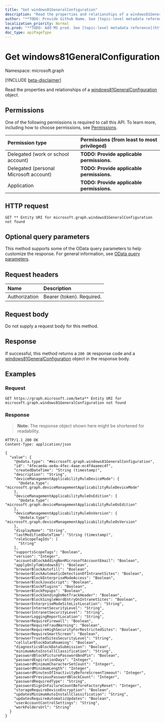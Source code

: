 ```yaml
---
title: "Get windows81GeneralConfiguration"
description: "Read the properties and relationships of a windows81GeneralConfiguration object."
author: "**TODO: Provide Github Name. See [topic-level metadata reference](https://msgo.azurewebsites.net/add/document/guidelines/metadata.html#topic-level-metadata)**"
localization_priority: Normal
ms.prod: "**TODO: Add MS prod. See [topic-level metadata reference](https://msgo.azurewebsites.net/add/document/guidelines/metadata.html#topic-level-metadata)**"
doc_type: apiPageType
---
```


# Get windows81GeneralConfiguration
Namespace: microsoft.graph

[!INCLUDE [beta-disclaimer](../../includes/beta-disclaimer.md)]

Read the properties and relationships of a [windows81GeneralConfiguration](../resources/windows81generalconfiguration.md) object.

## Permissions
One of the following permissions is required to call this API. To learn more, including how to choose permissions, see [Permissions](/graph/permissions-reference).

|Permission type|Permissions (from least to most privileged)|
|:---|:---|
|Delegated (work or school account)|**TODO: Provide applicable permissions.**|
|Delegated (personal Microsoft account)|**TODO: Provide applicable permissions.**|
|Application|**TODO: Provide applicable permissions.**|

## HTTP request

<!-- {
  "blockType": "ignored"
}
-->
``` http
GET ** Entity URI for microsoft.graph.windows81GeneralConfiguration not found
```

## Optional query parameters
This method supports some of the OData query parameters to help customize the response. For general information, see [OData query parameters](/graph/query-parameters).

## Request headers
|Name|Description|
|:---|:---|
|Authorization|Bearer {token}. Required.|

## Request body
Do not supply a request body for this method.

## Response

If successful, this method returns a `200 OK` response code and a [windows81GeneralConfiguration](../resources/windows81generalconfiguration.md) object in the response body.

## Examples

### Request
<!-- {
  "blockType": "request",
  "name": "get_windows81generalconfiguration"
}
-->
``` http
GET https://graph.microsoft.com/beta** Entity URI for microsoft.graph.windows81GeneralConfiguration not found
```


### Response
>**Note:** The response object shown here might be shortened for readability.
<!-- {
  "blockType": "response",
  "truncated": true,
  "@odata.type": "microsoft.graph.windows81GeneralConfiguration"
}
-->
``` http
HTTP/1.1 200 OK
Content-Type: application/json

{
  "value": {
    "@odata.type": "#microsoft.graph.windows81GeneralConfiguration",
    "id": "4fecae4a-ae4a-4fec-4aae-ec4f4aaeec4f",
    "createdDateTime": "String (timestamp)",
    "description": "String",
    "deviceManagementApplicabilityRuleDeviceMode": {
      "@odata.type": "microsoft.graph.deviceManagementApplicabilityRuleDeviceMode"
    },
    "deviceManagementApplicabilityRuleOsEdition": {
      "@odata.type": "microsoft.graph.deviceManagementApplicabilityRuleOsEdition"
    },
    "deviceManagementApplicabilityRuleOsVersion": {
      "@odata.type": "microsoft.graph.deviceManagementApplicabilityRuleOsVersion"
    },
    "displayName": "String",
    "lastModifiedDateTime": "String (timestamp)",
    "roleScopeTagIds": [
      "String"
    ],
    "supportsScopeTags": "Boolean",
    "version": "Integer",
    "accountsBlockAddingNonMicrosoftAccountEmail": "Boolean",
    "applyOnlyToWindows81": "Boolean",
    "browserBlockAutofill": "Boolean",
    "browserBlockAutomaticDetectionOfIntranetSites": "Boolean",
    "browserBlockEnterpriseModeAccess": "Boolean",
    "browserBlockJavaScript": "Boolean",
    "browserBlockPlugins": "Boolean",
    "browserBlockPopups": "Boolean",
    "browserBlockSendingDoNotTrackHeader": "Boolean",
    "browserBlockSingleWordEntryOnIntranetSites": "Boolean",
    "browserEnterpriseModeSiteListLocation": "String",
    "browserInternetSecurityLevel": "String",
    "browserIntranetSecurityLevel": "String",
    "browserLoggingReportLocation": "String",
    "browserRequireFirewall": "Boolean",
    "browserRequireFraudWarning": "Boolean",
    "browserRequireHighSecurityForRestrictedSites": "Boolean",
    "browserRequireSmartScreen": "Boolean",
    "browserTrustedSitesSecurityLevel": "String",
    "cellularBlockDataRoaming": "Boolean",
    "diagnosticsBlockDataSubmission": "Boolean",
    "minimumAutoInstallClassification": "String",
    "passwordBlockPicturePasswordAndPin": "Boolean",
    "passwordExpirationDays": "Integer",
    "passwordMinimumCharacterSetCount": "Integer",
    "passwordMinimumLength": "Integer",
    "passwordMinutesOfInactivityBeforeScreenTimeout": "Integer",
    "passwordPreviousPasswordBlockCount": "Integer",
    "passwordRequiredType": "String",
    "passwordSignInFailureCountBeforeFactoryReset": "Integer",
    "storageRequireDeviceEncryption": "Boolean",
    "updatesMinimumAutoInstallClassification": "String",
    "updatesRequireAutomaticUpdates": "Boolean",
    "userAccountControlSettings": "String",
    "workFoldersUrl": "String"
  }
}
```


